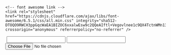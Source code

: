 <!DOCTYPE html>
<html lang="en">
<head>
    <meta charset="UTF-8">
    <meta http-equiv="X-UA-Compatible" content="IE=edge">
    <meta name="viewport" content="width=device-width, initial-scale=1.0">
    <title>Update Products</title>
    <!-- css file -->
    <link rel="stylesheet" href="css/style.css">

    <!-- font awesome link -->
    <link rel="stylesheet" href="https://cdnjs.cloudflare.com/ajax/libs/font-awesome/6.5.1/css/all.min.css" integrity="sha512-DTOQO9RWCH3ppGqcWaEA1BIZOC6xxalwEsw9c2QQeAIftl+Vegovlnee1c9QX4TctnWMn13TZye+giMm8e2LwA==" crossorigin="anonymous" referrerpolicy="no-referrer" />
</head>
<body>
    <?php include 'header.php'?>
    <section class="edit_container">
        <!-- form -->
        <from action="" class="update_product product_container_box">
            <img src="" alt="">
            <input type="hidden">
            <input type="text" class="input_fields fields" required>
            <input type="number" class="input_fields fields" required>
            <input type="file" class="input_fields fields" required accept="image/png, image/jpg, image/jpeg">
        </form>
</body>
</html>
